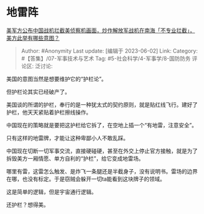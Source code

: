 # 地雷阵
[美军方公布中国战机拦截美侦察机画面，炒作解放军战机在南海「不专业拦截」，美方此举有哪些意图？](https://www.zhihu.com/question/604008406/answer/3055254416)

> Author: #Anonymity
> Last update: [编辑于 2023-06-02]
> Link:
> Category: #【答集】/07-军事技术与艺术
> Tag: #5-社会科学/4-军事学/8-国防防务
> 评论区:
> 泛讨论:

美国的意图当然是想要维护它的“护栏论”。

但护栏论其实已经破产了。

美国谈的所谓的护栏，奉行的是一种犹太式的契约原则，就是贴红线飞行。建好了护栏，他天天紧贴着护栏擦线操作。

中国现在的策略就是要把这护栏给它拆了，在空地上插一个“有地雷，注意安全”。

只有这样的地雷牌，才能让这种卑鄙小人不敢乱踩。

中国现在切断一切军事交流，直接硬碰硬，甚至在外交上停止官方接触，就是为了拆毁美方一厢情愿、单方自利的“护栏”，给它变成地雷场。

哪里有雷，这雷怎么触发、是炸飞一条腿还是半截身子，没有说明书。雷场的边界在哪，也没有标定。于是窃贼会躲开一切ta能看到这块牌子的领域。

这是简单的逻辑，但是宇宙通行逻辑。

还护栏？想得美。
